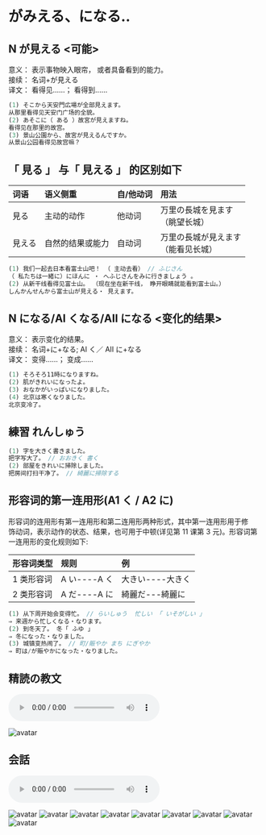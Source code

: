 # がみえる、になる..

## N が見える <可能>

意义： 表示事物映入眼帘， 或者具备看到的能力。  
接续： 名词+が見える  
译文： 看得见......； 看得到......

```ts
(1) そこから天安門広場が全部見えます。
从那里看得见天安门广场的全貌。
(2) あそこに（ ある ）故宮が見えますね。
看得见在那里的故宫。
(3) 景山公園から、故宮が見えるんですか。
从景山公园看得见故宫嘛？
```

## 「 見る 」 与「 見える 」 的区别如下

| 词语   | 语义侧重         | 自/他动词 | 用法                                   |
| :----- | :--------------- | :-------- | :------------------------------------- |
| 見る   | 主动的动作       | 他动词    | 万里の長城を見ます<br>（眺望长城）     |
| 見える | 自然的结果或能力 | 自动词    | 万里の長城が見えます<br>（能看见长城） |

```ts
(1) 我们一起去日本看富士山吧！ （ 主动去看） // ふじさん
（ 私たちは一緒に）にほんに ・ へふじさんをみに行きましょう 。
(2) 从新干线看得见富士山。 （现在坐在新干线， 睁开眼睛就能看到富士山。）
しんかんせんから富士山が見える・ 見えます。
```

## N になる/AI くなる/AII になる <变化的结果>

意义： 表示变化的结果。  
接续： 名词+に+なる; AI く／ AII に+なる  
译文： 变得......； 变成......

```ts
(1) そろそろ11時になりますね。
(2) 肌がきれいになったよ。
(3) おなかがいっぱいになりました。
(4) 北京は寒くなりました。
北京变冷了。
```

## 練習 れんしゅう

```ts
(1) 字を大きく書きました。
把字写大了。 // おおきく 書く
(2) 部屋をきれいに掃除しました。
把房间打扫干净了。 // 綺麗に掃除する
```

## 形容词的第一连用形(A1 く / A2 に)

形容词的连用形有第一连用形和第二连用形两种形式，其中第一连用形用于修  
饰动词，表示动作的状态、结果，也可用于中顿(详见第 11 课第 3 元)。形容词第  
一连用形的变化规则如下:

| 形容词类型 | 规则         | 例               |
| :--------- | :----------- | :--------------- |
| 1 类形容词 | A い----A く | 大きい----大きく |
| 2 类形容词 | A だ----A に | 綺麗だ---綺麗に  |

```ts
(1) 从下周开始会变得忙。 // らいしゅう  忙しい 「 いそがしい 」
⇒ 来週から忙しくなる・なります。
(2) 到冬天了。 冬「 ふゆ 」
⇒ 冬になった・なりました。
(3) 城镇变热闹了。 // 町/賑やか まち にぎやか
⇒ 町は/が賑やかになった・なりました。
```
## 精読の教文
<vue-plyr>
  <audio controls crossorigin playsinline autoplay loop>
    <source src="../audio/7-1-3.mp3" type="audio/mp3" />
  </audio>
 </vue-plyr>

![avatar](../images/7-1-3.png)

## 会話
<vue-plyr>
  <audio controls crossorigin playsinline autoplay loop>
    <source src="../audio/7-1-かいわ.mp3" type="audio/mp3" />
  </audio>
 </vue-plyr>

![avatar](../images/7-1-かいわ-1.png)
![avatar](../images/7-1-かいわ-2.png)
![avatar](../images/7-1-かいわ-3.png)
![avatar](../images/7-1-かいわ-4.png)
![avatar](../images/7-1-かいわ-5.png)
![avatar](../images/7-1-かいわ-6.png)
![avatar](../images/7-1-かいわ-7.png)
![avatar](../images/7-1-かいわ-8.png)
![avatar](../images/7-1-かいわ-9.png)